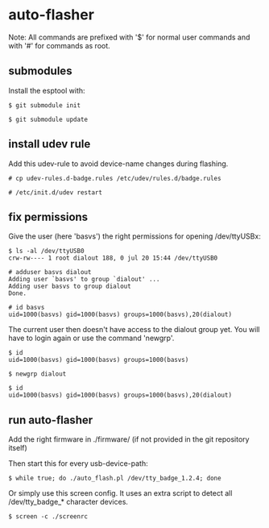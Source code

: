 # auto-flasher

Note:
All commands are prefixed with '$' for normal user commands and
with '#' for commands as root.


submodules
----------

Install the esptool with:

	$ git submodule init

	$ git submodule update


install udev rule
-----------------

Add this udev-rule to avoid device-name changes during flashing.

	# cp udev-rules.d-badge.rules /etc/udev/rules.d/badge.rules

	# /etc/init.d/udev restart


fix permissions
---------------

Give the user (here 'basvs') the right permissions for opening /dev/ttyUSBx:

	$ ls -al /dev/ttyUSB0
	crw-rw---- 1 root dialout 188, 0 jul 20 15:44 /dev/ttyUSB0

	# adduser basvs dialout
	Adding user `basvs' to group `dialout' ...
	Adding user basvs to group dialout
	Done.

	# id basvs
	uid=1000(basvs) gid=1000(basvs) groups=1000(basvs),20(dialout)


The current user then doesn't have access to the dialout group yet. You will
have to login again or use the command 'newgrp'.

    $ id
	uid=1000(basvs) gid=1000(basvs) groups=1000(basvs)

	$ newgrp dialout

	$ id
	uid=1000(basvs) gid=1000(basvs) groups=1000(basvs),20(dialout)


run auto-flasher
----------------

Add the right firmware in ./firmware/ (if not provided in the git
repository itself)

Then start this for every usb-device-path:

	$ while true; do ./auto_flash.pl /dev/tty_badge_1.2.4; done

Or simply use this screen config. It uses an extra script to detect
all /dev/tty\_badge\_\* character devices.

	$ screen -c ./screenrc

